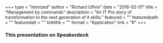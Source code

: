 +++
type = "itemized"
author = "Richard Ulfvin"
date = "2016-02-01"
title = "Management by commands"
description = "An IT Pro story of transformation to the next generation of it skills."
featured = ""
featuredpath = ""
featuredalt = ""
linktitle = ""
format = "Application"
link = "#"
+++

### This presentation on Speakerdeck

<figure style="width:500px" >
	<script async class='speakerdeck-embed' data-id='8c6c5646cb5744c58bce99853cebec18' data-ratio='2.0' src='//speakerdeck.com/assets/embed.js'></script>
</figure>
